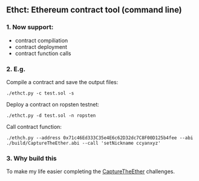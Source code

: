 ## Ethct: Ethereum contract tool (command line)

### 1. Now support:

* contract compiliation
* contract deployment
* contract function calls

### 2. E.g.

Compile a contract and save the output files:

```
./ethct.py -c test.sol -s
```

Deploy a contract on ropsten testnet:

```
./ethct.py -d test.sol -n ropsten
```

Call contract function:

```
./ethch.py --address 0x71c46Ed333C35e4E6c62D32dc7C8F00D125b4fee --abi ./build/CaptureTheEther.abi --call 'setNickname ccyanxyz'
```

### 3. Why build this

To make my life easier completing the [CaptureTheEther](https://capturetheether.com) challenges.


